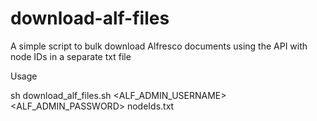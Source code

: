 # download-alf-files
A simple script to bulk download Alfresco documents using the API with node IDs in a separate txt file


Usage

sh download_alf_files.sh <ALF_ADMIN_USERNAME> <ALF_ADMIN_PASSWORD> nodeIds.txt
